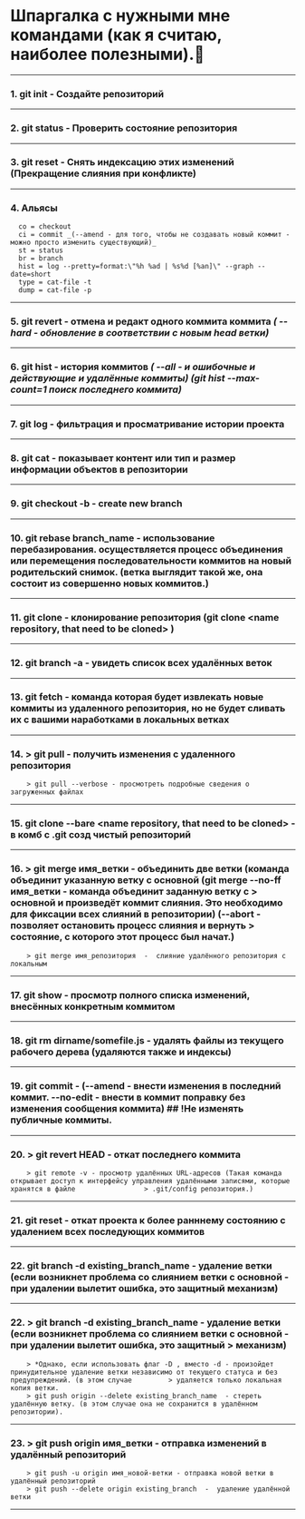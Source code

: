# Шпаргалка с нужными мне командами (как я считаю, наиболее полезными).:black_square_button:
____


### 1.  git init - Создайте репозиторий 

____


### 2.  git status - Проверить состояние репозитория

____


### 3.   git reset - Cнять индексацию этих изменений (Прекращение слияния при конфликте)

____


### 4. Альясы 
      co = checkout  
      ci = commit _(--amend - для того, чтобы не создавать новый коммит - можно просто изменить существующий)_
      st = status
      br = branch
      hist = log --pretty=format:\"%h %ad | %s%d [%an]\" --graph --date=short
      type = cat-file -t
      dump = cat-file -p
      
____


### 5.  git revert - отмена и редакт одного коммита коммита _( --hard - обновление в соответствии с новым head ветки)_

____


### 6.  git hist - история коммитов _( --all - и ошибочные и действующие и удалённые коммиты) (git hist --max-count=1 поиск последнего коммита)_

____


### 7.  git log - фильтрация и просматривание истории проекта

____


### 8.  git cat - показывает контент или тип и размер информации объектов в репозитории

____


### 9.  git checkout -b - create new branch

____


### 10. git rebase branch_name  -  использование перебазирования. осуществляется процесс объединения или перемещения последовательности коммитов на новый родительский         снимок. (ветка выглядит такой же, она состоит из совершенно новых коммитов.)

____


### 11. git clone - клонирование репозитория (git clone <name repository, that need to be cloned> <name new cloned repository>)

____


### 12. git branch -a  - увидеть список всех удалённых веток
     
____
     
     
### 13. git fetch - команда которая  будет извлекать новые коммиты из удаленного репозитория, но не будет сливать их с вашими наработками в локальных ветках
     
     
____
     
     
### 14. > git pull - получить изменения с удаленного репозитория
        > git pull --verbose - просмотреть подробные сведения о загруженных файлах
      
____
     
     
### 15. git clone --bare <name repository, that need to be cloned> <name new cloned repository> - в комб с .git созд чистый репозиторий
     
____
     
     
### 16. > git merge имя_ветки - объединить две ветки (команда объединит указанную ветку с основной (git merge --no-ff имя_ветки  -  команда объединит заданную ветку с         > основной и произведёт коммит слияния. Это необходимо для фиксации всех слияний в репозитории) (--abort  -  позволяет остановить процесс слияния и вернуть             > состояние, с которого этот процесс был начат.)
        > git merge имя_репозитория  -  слияние удалённого репозитория с локальным
     
____
      
      
### 17. git show <commit id> - просмотр полного списка изменений, внесённых конкретным коммитом
      
____
          
      
### 18. git rm dirname/somefile.js - удалять файлы из текущего рабочего дерева (удаляются также и индексы)
      
____
      
      
### 19. git commit - (--amend - внести изменения в последний коммит. --no-edit - внести в коммит поправку без изменения сообщения коммита) ## !Не изменять публичные коммиты. 
      
____

      
### 20. > git revert HEAD - откат последнего коммита
        > git remote -v - просмотр удалённых URL-адресов (Такая команда открывает доступ к интерфейсу управления удалёнными записями, которые хранятся в файле                 > .git/config репозитория.)
      
____
      
      
### 21. git reset - откат проекта к более ранннему состоянию с удалением всех последующих коммитов
      
____
      
      
### 22. git branch -d existing_branch_name - удаление ветки (если возникнет проблема со слиянием ветки с основной - при удалении вылетит ошибка, это защитный механизм)

      
____
      
      
### 22. > git branch -d existing_branch_name - удаление ветки (если возникнет проблема со слиянием ветки с основной - при удалении вылетит ошибка, это защитный                 > механизм)
        > *Однако, если использовать флаг -D , вместо -d - произойдет принудительное удаление ветки независимо от текущего статуса и без предупреждений. (в этом случае         > удаляется только локальная копия ветки.
        > git push origin --delete existing_branch_name  - стереть удалённую ветку. (в этом случае она не сохранится в удалённом репозитории).

      
____

      
### 23. > git push origin имя_ветки  -  отправка изменений в удалённый репозиторий
        > git push -u origin имя_новой-ветки - отправка новой ветки в удалённый репозиторий
        > git push --delete origin existing_branch  -  удаление удалённой ветки
      
____

